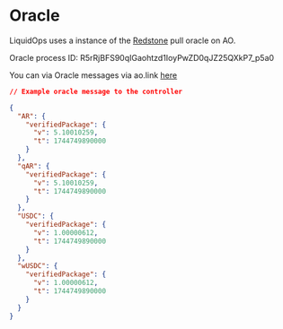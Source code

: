 # Oracle

LiquidOps uses a instance of the [Redstone](https://www.redstone.finance/) pull oracle on AO.&#x20;

Oracle process ID: R5rRjBFS90qIGaohtzd1IoyPwZD0qJZ25QXkP7\_p5a0

You can via Oracle messages via ao.link [here](https://www.ao.link/#/entity/R5rRjBFS90qIGaohtzd1IoyPwZD0qJZ25QXkP7_p5a0?tab=incoming)

```json
// Example oracle message to the controller

{
  "AR": {
    "verifiedPackage": {
      "v": 5.10010259,
      "t": 1744749890000
    }
  },
  "qAR": {
    "verifiedPackage": {
      "v": 5.10010259,
      "t": 1744749890000
    }
  },
  "USDC": {
    "verifiedPackage": {
      "v": 1.00000612,
      "t": 1744749890000
    }
  },
  "wUSDC": {
    "verifiedPackage": {
      "v": 1.00000612,
      "t": 1744749890000
    }
  }
}
```
